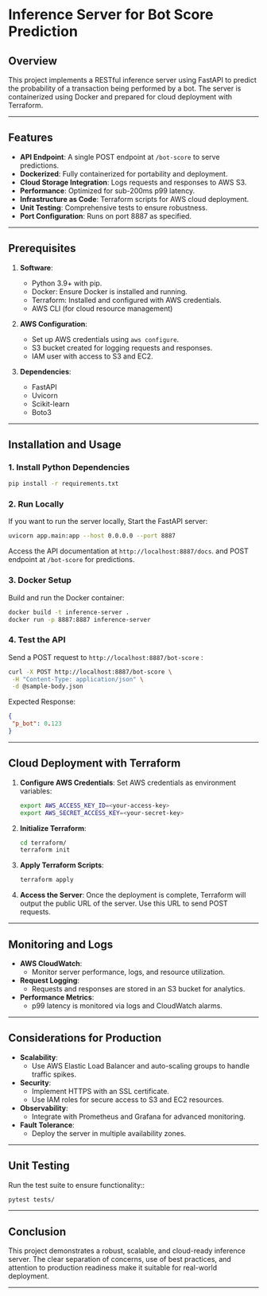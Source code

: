 # Inference Server for Bot Score Prediction

## Overview
This project implements a RESTful inference server using FastAPI to predict the probability of a transaction being performed by a bot. The server is containerized using Docker and prepared for cloud deployment with Terraform.

---

## Features
- **API Endpoint**: A single POST endpoint at `/bot-score` to serve predictions.
- **Dockerized**: Fully containerized for portability and deployment.
- **Cloud Storage Integration**: Logs requests and responses to AWS S3.
- **Performance**: Optimized for sub-200ms p99 latency.
- **Infrastructure as Code**: Terraform scripts for AWS cloud deployment.
- **Unit Testing**: Comprehensive tests to ensure robustness.
- **Port Configuration**: Runs on port 8887 as specified.

---

## Prerequisites
1. **Software**:
   - Python 3.9+ with pip.
   - Docker: Ensure Docker is installed and running.
   - Terraform: Installed and configured with AWS credentials.
   - AWS CLI (for cloud resource management)

2. **AWS Configuration**:
   - Set up AWS credentials using `aws configure`.
   - S3 bucket created for logging requests and responses.
   - IAM user with access to S3 and EC2.
     
3. **Dependencies**:
   - FastAPI
   - Uvicorn
   - Scikit-learn
   - Boto3

---

## Installation and Usage

### 1. Install Python Dependencies
```bash
pip install -r requirements.txt
```

### 2. Run Locally
If you want to run the server locally, Start the FastAPI server:
```bash
uvicorn app.main:app --host 0.0.0.0 --port 8887
```
Access the API documentation at `http://localhost:8887/docs`. and POST endpoint at `/bot-score` for predictions.

### 3. Docker Setup
Build and run the Docker container:
```bash
docker build -t inference-server .
docker run -p 8887:8887 inference-server
```

### 4. Test the API
Send a POST request to `http://localhost:8887/bot-score` :
   ```bash
   curl -X POST http://localhost:8887/bot-score \
    -H "Content-Type: application/json" \
    -d @sample-body.json
   ```
Expected Response:
   ```json
   {
    "p_bot": 0.123
}
   ```
---

## Cloud Deployment with Terraform
1. **Configure AWS Credentials**: Set AWS credentials as environment variables:
   ```bash
   export AWS_ACCESS_KEY_ID=<your-access-key>
   export AWS_SECRET_ACCESS_KEY=<your-secret-key>
   ```
2. **Initialize Terraform**:
   ```bash
   cd terraform/
   terraform init
   ```
3. **Apply Terraform Scripts**:
   ```bash
   terraform apply
   ```
4. **Access the Server**:
   Once the deployment is complete, Terraform will output the public URL of the server. Use this URL to send POST requests.

---

## Monitoring and Logs
  - **AWS CloudWatch**:
      - Monitor server performance, logs, and resource utilization.
  - **Request Logging**:
      - Requests and responses are stored in an S3 bucket for analytics.
  - **Performance Metrics**:
      - p99 latency is monitored via logs and CloudWatch alarms.

---

## Considerations for Production
  - **Scalability**:
      - Use AWS Elastic Load Balancer and auto-scaling groups to handle traffic spikes.
  - **Security**:
      - Implement HTTPS with an SSL certificate.
      - Use IAM roles for secure access to S3 and EC2 resources.
  - **Observability**:
      - Integrate with Prometheus and Grafana for advanced monitoring.
  - **Fault Tolerance**:
      - Deploy the server in multiple availability zones.
   
---

## Unit Testing
Run the test suite to ensure functionality::
```bash
pytest tests/
```
---

## Conclusion
This project demonstrates a robust, scalable, and cloud-ready inference server. The clear separation of concerns, use of best practices, and attention to production readiness make it suitable for real-world deployment.

---
